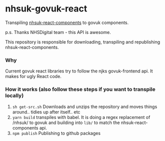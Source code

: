 # nhsuk-govuk-react
Transpiling [nhsuk-react-components](https://github.com/NHSDigital/nhsuk-react-components) to govuk components.

p.s. Thanks NHSDigital team - this API is awesome.  

This repository is responsible for downloading, transpiling and republishing nhsuk-react-components. 

### Why
Current govuk react libraries try to follow the njks govuk-frontend api. It makes for ugly React code.

### How it works (also follow these steps if you want to transpile locally)
1. `sh get-src.sh` Downloads and unzips the repository and moves things around.. tidies up after itself.. etc
2. `yarn build` transpiles with babel. It is doing a regex replacement of /nhsuk/ to govuk and building into `lib/` to match the nhsuk-react-components api.
3. `npm publish` Publishing to github packages
